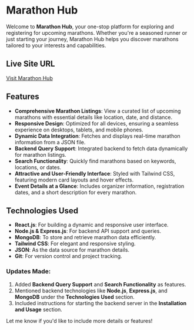 # Marathon Hub

Welcome to **Marathon Hub**, your one-stop platform for exploring and registering for upcoming marathons. Whether you're a seasoned runner or just starting your journey, Marathon Hub helps you discover marathons tailored to your interests and capabilities.

## Live Site URL

[Visit Marathon Hub](#)

## Features

- **Comprehensive Marathon Listings**: View a curated list of upcoming marathons with essential details like location, date, and distance.
- **Responsive Design**: Optimized for all devices, ensuring a seamless experience on desktops, tablets, and mobile phones.
- **Dynamic Data Integration**: Fetches and displays real-time marathon information from a JSON file.
- **Backend Query Support**: Integrated backend to fetch data dynamically for marathon listings.
- **Search Functionality**: Quickly find marathons based on keywords, locations, or dates.
- **Attractive and User-Friendly Interface**: Styled with Tailwind CSS, featuring modern card layouts and hover effects.
- **Event Details at a Glance**: Includes organizer information, registration dates, and a short description for every marathon.

## Technologies Used

- **React.js**: For building a dynamic and responsive user interface.
- **Node.js & Express.js**: For backend API support and queries.
- **MongoDB**: To store and retrieve marathon data efficiently.
- **Tailwind CSS**: For elegant and responsive styling.
- **JSON**: As the data source for marathon details.
- **Git**: For version control and project tracking.

### Updates Made:

1. Added **Backend Query Support** and **Search Functionality** as features.
2. Mentioned backend technologies like **Node.js**, **Express.js**, and **MongoDB** under the **Technologies Used** section.
3. Included instructions for starting the backend server in the **Installation and Usage** section.

Let me know if you'd like to include more details or features!
